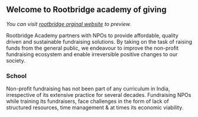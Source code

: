 ## Welcome to Rootbridge academy of giving

*You can visit [rootbridge orginal website](https://rootbridgeacademy.com/) to preview.*

Rootbridge Academy partners with NPOs to provide affordable, quality driven and sustainable fundraising solutions. By taking on the task of raising funds from the general public, we endeavour to improve the non-profit fundraising ecosystem and enable irreversible positive changes to our society.

### School

Non-profit fundraising has not been part of any curriculum in India, irrespective of its extensive practice for several decades. Fundraising NPOs while training its fundraisers, face challenges in the form of lack of structured resources, time management & at times its economic viability.
